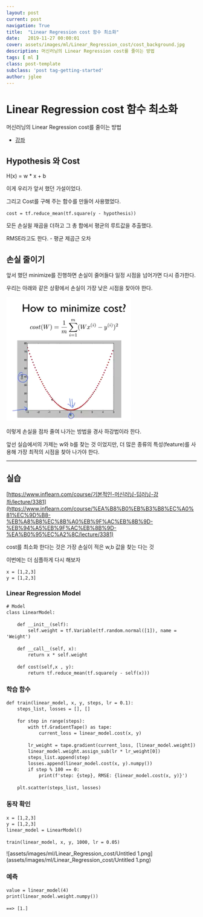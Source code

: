 ```yaml
---
layout: post
current: post
navigation: True
title:  "Linear Regression cost 함수 최소화"
date:   2019-11-27 00:00:01
cover: assets/images/ml/Linear_Regression_cost/cost_background.jpg
description: 머신러닝의 Linear Regression cost를 줄이는 방법
tags: [ ml ]
class: post-template
subclass: 'post tag-getting-started'
author: jglee
---
```

# Linear Regression cost 함수 최소화

머신러닝의 Linear Regression cost를 줄이는 방법

* [강좌](https://www.inflearn.com/course/%EA%B8%B0%EB%B3%B8%EC%A0%81%EC%9D%B8-%EB%A8%B8%EC%8B%A0%EB%9F%AC%EB%8B%9D-%EB%94%A5%EB%9F%AC%EB%8B%9D-%EA%B0%95%EC%A2%8C/lecture/3380)

## Hypothesis 와 Cost

H(x) = w * x + b

이게 우리가 앞서 했던 가설이었다.

그리고 Cost를 구해 주는 함수를 만들어 사용했었다.

    cost = tf.reduce_mean(tf.square(y - hypothesis))

모든 손실읠 재곱을 더하고 그 총 합에서 평균의 루트값을 추출했다.

RMSE라고도 한다. -  평균 제곱근 오차

## 손실 줄이기

 앞서 했던 minimize를 진행하면 손실이 줄어들다 일정 시점을 넘어가면 다시 증가한다.

우리는 아래와 같은 상황에서 손실이 가장 낮은 시점을 찾아야 한다.

![Linear%20Regression%20cost/Untitled.png](assets/images/ml/Linear_Regression_cost/Untitled.png)

이렇게 손실을 점차 줄여 나가는 방법을 경사 하강법이라 한다.

앞선 실습에서의 가제는 w와 b를 찾는 것 이었지만, 더 많은 종류의 특성(feature)를 사용해 가장 최적의 시점을 찾아 나가야 한다.

---

## 실습

[https://www.inflearn.com/course/기본적인-머신러닝-딥러닝-강좌/lecture/3381](https://www.inflearn.com/course/%EA%B8%B0%EB%B3%B8%EC%A0%81%EC%9D%B8-%EB%A8%B8%EC%8B%A0%EB%9F%AC%EB%8B%9D-%EB%94%A5%EB%9F%AC%EB%8B%9D-%EA%B0%95%EC%A2%8C/lecture/3381)

cost를 최소화 한다는 것은 가장 손실이 적은 w,b 값을 찾는 다는 것

이번에는 더 심플하게 다시 해보자

    x = [1,2,3]
    y = [1,2,3]

### Linear Regression Model

    # Model
    class LinearModel:

        def __init__(self):
            self.weight = tf.Variable(tf.random.normal([1]), name = 'Weight')

        def __call__(self, x):
            return x * self.weight

        def cost(self,x , y):
            return tf.reduce_mean(tf.square(y - self(x)))

### 학습 함수

    def train(linear_model, x, y, steps, lr = 0.1):
        steps_list, losses = [], []

        for step in range(steps):
            with tf.GradientTape() as tape:
                current_loss = linear_model.cost(x, y)

            lr_weight = tape.gradient(current_loss, [linear_model.weight])
            linear_model.weight.assign_sub(lr * lr_weight[0])
            steps_list.append(step)
            losses.append(linear_model.cost(x, y).numpy())
            if step % 100 == 0:
                print(f'step: {step}, RMSE: {linear_model.cost(x, y)}')

        plt.scatter(steps_list, losses)

### 동작 확인

    x = [1,2,3]
    y = [1,2,3]
    linear_model = LinearModel()

    train(linear_model, x, y, 1000, lr = 0.05)

![assets/images/ml/Linear_Regression_cost/Untitled 1.png](assets/images/ml/Linear_Regression_cost/Untitled 1.png)

### 예측

    value = linear_model(4)
    print(linear_model.weight.numpy())

    ==> [1.]
